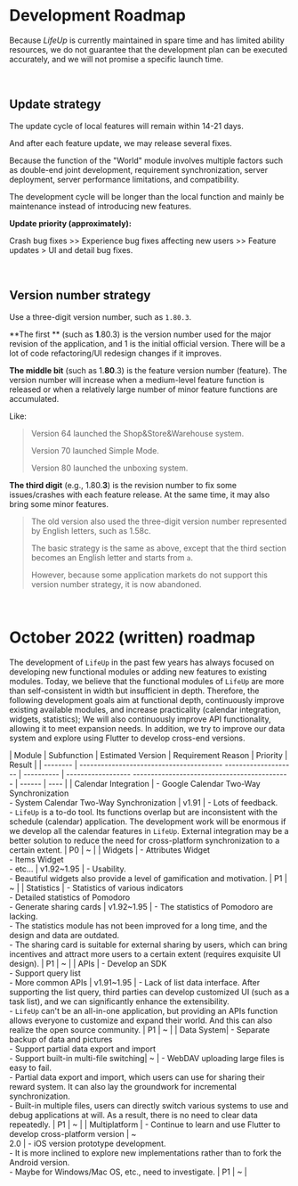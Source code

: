 # Development Roadmap

Because *LifeUp* is currently maintained in spare time and has limited ability resources, we do not guarantee that the development plan can be executed accurately, and we will not promise a specific launch time.

<br/>

## Update strategy

The update cycle of local features will remain within 14-21 days.

And after each feature update, we may release several fixes.

Because the function of the "World" module involves multiple factors such as double-end joint development, requirement synchronization, server deployment, server performance limitations, and compatibility.

The development cycle will be longer than the local function and mainly be maintenance instead of introducing new features.



**Update priority (approximately):**

Crash bug fixes >> Experience bug fixes affecting new users >> Feature updates > UI and detail bug fixes.

<br/>

## Version number strategy

Use a three-digit version number, such as `1.80.3`.

**The first ** (such as **1**.80.3) is the version number used for the major revision of the application, and 1 is the initial official version. There will be a lot of code refactoring/UI redesign changes if it improves.



**The middle bit** (such as 1.**80**.3) is the feature version number (feature). The version number will increase when a medium-level feature function is released or when a relatively large number of minor feature functions are accumulated.

Like:

> Version 64 launched the Shop&Store&Warehouse system.
>
> Version 70 launched Simple Mode.
>
> Version 80 launched the unboxing system.



**The third digit** (e.g., 1.80.**3**) is the revision number to fix some issues/crashes with each feature release. At the same time, it may also bring some minor  features.



> The old version also used the three-digit version number represented by English letters, such as 1.58c.
>
> The basic strategy is the same as above, except that the third section becomes an English letter and starts from `a`.
>
> However, because some application markets do not support this version number strategy, it is now abandoned.

<br/>

# October 2022 (written) roadmap

The development of `LifeUp` in the past few years has always focused on developing new functional modules or adding new features to existing modules.
Today, we believe that the functional modules of `LifeUp` are more than self-consistent in width but insufficient in depth.
Therefore, the following development goals aim at functional depth, continuously improve existing available modules, and increase practicality (calendar integration, widgets, statistics);
We will also continuously improve API functionality, allowing it to meet expansion needs. In addition, we try to improve our data system and explore using Flutter to develop cross-end versions.

| Module | Subfunction | Estimated Version | Requirement Reason | Priority | Result |
| -------- | ---------------------------------------- -------------------- | ---------- | ------------------ -------------------------------------------- | ------ | ---- |
| Calendar Integration | - Google Calendar Two-Way Synchronization<br/>- System Calendar Two-Way Synchronization | v1.91 | - Lots of feedback. <br/>- `LifeUp` is a to-do tool. Its functions overlap but are inconsistent with the schedule (calendar) application. The development work will be enormous if we develop all the calendar features in `LifeUp`. External integration may be a better solution to reduce the need for cross-platform synchronization to a certain extent. | P0 | ~ |
| Widgets | - Attributes Widget<br/>- Items Widget<br/>- etc... | v1.92~1.95 | - Usability. <br/>- Beautiful widgets also provide a level of gamification and motivation. | P1 | ~ |
| Statistics | - Statistics of various indicators<br/>- Detailed statistics of Pomodoro<br/>- Generate sharing cards | v1.92~1.95 | - The statistics of Pomodoro are lacking. <br/>- The statistics module has not been improved for a long time, and the design and data are outdated. <br/>- The sharing card is suitable for external sharing by users, which can bring incentives and attract more users to a certain extent (requires exquisite UI design). | P1 | ~ |
| APIs | - Develop an SDK<br/>- Support query list<br/>- More common APIs | v1.91~1.95 | - Lack of list data interface. After supporting the list query, third parties can develop customized UI (such as a task list), and we can significantly enhance the extensibility.  <br/>- `LifeUp` can't be an all-in-one application, but providing an APIs function allows everyone to customize and expand their world. And this can also realize the open source community. | P1 | ~ |
| Data System| - Separate backup of data and pictures<br/>- Support partial data export and import<br/>- Support built-in multi-file switching| ~ | - WebDAV uploading large files is easy to fail. <br/>- Partial data export and import, which users can use for sharing their reward system. It can also lay the groundwork for incremental synchronization.   <br/>- Built-in multiple files, users can directly switch various systems to use and debug applications at will. As a result, there is no need to clear data repeatedly. | P1 | ~ |
| Multiplatform | - Continue to learn and use Flutter to develop cross-platform version | ~<br/>2.0 | - iOS version prototype development. <br/>- It is more inclined to explore new implementations rather than to fork the Android version. <br/>- Maybe for Windows/Mac OS, etc., need to investigate. | P1 | ~ |